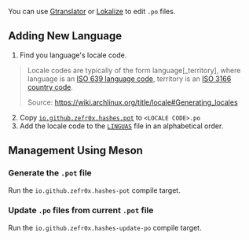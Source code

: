 You can use [Gtranslator](https://flathub.org/apps/org.gnome.Gtranslator) or [Lokalize](https://apps.kde.org/lokalize/) to edit `.po` files.

## Adding New Language

1. Find you language's locale code.

> Locale codes are typically of the form language[_territory], where language is an [ISO 639 language code](https://en.wikipedia.org/wiki/List_of_ISO_639-1_codes), territory is an [ISO 3166 country code](https://en.wikipedia.org/wiki/ISO_3166-1#Current_codes).
>
> Source: https://wiki.archlinux.org/title/locale#Generating_locales

2. Copy [`io.github.zefr0x.hashes.pot`](io.github.zefr0x.hashes.pot) to `<LOCALE CODE>.po`
3. Add the locale code to the [`LINGUAS`](LINGUAS) file in an alphabetical order.

## Management Using Meson

### Generate the `.pot` file

Run the `io.github.zefr0x.hashes-pot` compile target.

### Update `.po` files from current `.pot` file

Run the `io.github.zefr0x.hashes-update-po` compile target.

